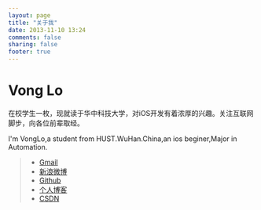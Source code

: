 ```yaml
---
layout: page
title: "关于我"
date: 2013-11-10 13:24
comments: false
sharing: false
footer: true
---
```

Vong Lo
==========
在校学生一枚，现就读于华中科技大学，对iOS开发有着浓厚的兴趣。关注互联网脚步，向各位前辈取经。

I'm VongLo,a student from HUST.WuHan.China,an ios beginer,Major in Automation.
> - [Gmail](Vong9262@gmail.com)
> - [新浪微博](http://weibo.com/3129068073)
> - [Github](http://github.com/wang9262)
> - [个人博客](http://wang9262.github.com)
> - [CSDN](http://blog.csdn.net/wang_mac)